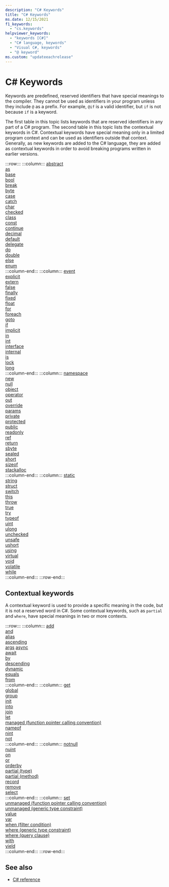 ```yaml
---
description: "C# Keywords"
title: "C# Keywords"
ms.date: 12/15/2021
f1_keywords: 
  - "cs.keywords"
helpviewer_keywords:
  - "keywords [C#]"
  - "C# language, keywords"
  - "Visual C#, keywords"
  - "@ keyword"
ms.custom: "updateeachrelease"
---
```

# C# Keywords

Keywords are predefined, reserved identifiers that have special meanings to the compiler. They cannot be used as identifiers in your program unless they include `@` as a prefix. For example, `@if` is a valid identifier, but `if` is not because `if` is a keyword.

The first table in this topic lists keywords that are reserved identifiers in any part of a C# program. The second table in this topic lists the contextual keywords in C#. Contextual keywords have special meaning only in a limited program context and can be used as identifiers outside that context. Generally, as new keywords are added to the C# language, they are added as contextual keywords in order to avoid breaking programs written in earlier versions.

:::row:::
    :::column:::
        [abstract](abstract.md)  
        [as](../operators/type-testing-and-cast.md#as-operator)  
        [base](base.md)  
        [bool](../builtin-types/bool.md)  
        [break](../statements/jump-statements.md#the-break-statement)  
        [byte](../builtin-types/integral-numeric-types.md)  
        [case](../statements/selection-statements.md#the-switch-statement)  
        [catch](try-catch.md)  
        [char](../builtin-types/char.md)  
        [checked](checked.md)  
        [class](class.md)  
        [const](const.md)  
        [continue](../statements/jump-statements.md#the-continue-statement)  
        [decimal](../builtin-types/floating-point-numeric-types.md)  
        [default](default.md)  
        [delegate](../builtin-types/reference-types.md)  
        [do](../statements/iteration-statements.md#the-do-statement)  
        [double](../builtin-types/floating-point-numeric-types.md)  
        [else](../statements/selection-statements.md#the-if-statement)  
        [enum](../builtin-types/enum.md)  
    :::column-end:::
    :::column:::
        [event](event.md)  
        [explicit](../operators/user-defined-conversion-operators.md)  
        [extern](extern.md)  
        [false](../builtin-types/bool.md)  
        [finally](try-finally.md)  
        [fixed](fixed-statement.md)  
        [float](../builtin-types/floating-point-numeric-types.md)  
        [for](../statements/iteration-statements.md#the-for-statement)  
        [foreach](../statements/iteration-statements.md#the-foreach-statement)  
        [goto](../statements/jump-statements.md#the-goto-statement)  
        [if](../statements/selection-statements.md#the-if-statement)  
        [implicit](../operators/user-defined-conversion-operators.md)  
        [in](in.md)  
        [int](../builtin-types/integral-numeric-types.md)  
        [interface](interface.md)  
        [internal](internal.md)  
        [is](../operators/is.md)  
        [lock](../statements/lock.md)  
        [long](../builtin-types/integral-numeric-types.md)  
    :::column-end:::
    :::column:::
        [namespace](namespace.md)  
        [new](../operators/new-operator.md)  
        [null](null.md)  
        [object](../builtin-types/reference-types.md)  
        [operator](../operators/operator-overloading.md)  
        [out](out.md)  
        [override](override.md)  
        [params](params.md)  
        [private](private.md)  
        [protected](protected.md)  
        [public](public.md)  
        [readonly](readonly.md)  
        [ref](ref.md)  
        [return](../statements/jump-statements.md#the-return-statement)  
        [sbyte](../builtin-types/integral-numeric-types.md)  
        [sealed](sealed.md)  
        [short](../builtin-types/integral-numeric-types.md)  
        [sizeof](../operators/sizeof.md)  
        [stackalloc](../operators/stackalloc.md)  
    :::column-end:::
    :::column:::
        [static](static.md)  
        [string](../builtin-types/reference-types.md)  
        [struct](../builtin-types/struct.md)  
        [switch](../operators/switch-expression.md)  
        [this](this.md)  
        [throw](throw.md)  
        [true](../builtin-types/bool.md)  
        [try](try-catch.md)  
        [typeof](../operators/type-testing-and-cast.md#typeof-operator)  
        [uint](../builtin-types/integral-numeric-types.md)  
        [ulong](../builtin-types/integral-numeric-types.md)  
        [unchecked](unchecked.md)  
        [unsafe](unsafe.md)  
        [ushort](../builtin-types/integral-numeric-types.md)  
        [using](using.md)  
        [virtual](virtual.md)  
        [void](../builtin-types/void.md)  
        [volatile](volatile.md)  
        [while](../statements/iteration-statements.md#the-while-statement)  
    :::column-end:::
:::row-end:::

## Contextual keywords

A contextual keyword is used to provide a specific meaning in the code, but it is not a reserved word in C#. Some contextual keywords, such as `partial` and `where`, have special meanings in two or more contexts.

:::row:::
    :::column:::
        [add](add.md)  
        [and](../operators/patterns.md#logical-patterns)  
        [alias](extern-alias.md)  
        [ascending](ascending.md)  
        [args](../../fundamentals/program-structure/top-level-statements.md#args)
        [async](async.md)  
        [await](../operators/await.md)  
        [by](by.md)  
        [descending](descending.md)  
        [dynamic](../builtin-types/reference-types.md)  
        [equals](equals.md)  
        [from](from-clause.md)  
    :::column-end:::
    :::column:::
        [get](get.md)  
        [global](../operators/namespace-alias-qualifier.md)  
        [group](group-clause.md)  
        [init](init.md)  
        [into](into.md)  
        [join](join-clause.md)  
        [let](let-clause.md)  
        [managed (function pointer calling convention)](../unsafe-code.md#function-pointers)  
        [nameof](../operators/nameof.md)  
        [nint](../builtin-types/nint-nuint.md)  
        [not](../operators/patterns.md#logical-patterns)  
    :::column-end:::
    :::column:::
        [notnull](../../programming-guide/generics/constraints-on-type-parameters.md#notnull-constraint)  
        [nuint](../builtin-types/nint-nuint.md)  
        [on](on.md)  
        [or](../operators/patterns.md#logical-patterns)  
        [orderby](orderby-clause.md)  
        [partial (type)](partial-type.md)  
        [partial (method)](partial-method.md)  
        [record](../../fundamentals/types/records.md)  
        [remove](remove.md)  
        [select](select-clause.md)  
    :::column-end:::
    :::column:::
        [set](set.md)  
        [unmanaged (function pointer calling convention)](../unsafe-code.md#function-pointers)  
        [unmanaged (generic type constraint)](../../programming-guide/generics/constraints-on-type-parameters.md#unmanaged-constraint)  
        [value](value.md)  
        [var](var.md)  
        [when (filter condition)](when.md)  
        [where (generic type constraint)](where-generic-type-constraint.md)  
        [where (query clause)](where-clause.md)  
        [with](../operators/with-expression.md)  
        [yield](yield.md)  
    :::column-end:::
:::row-end:::

## See also

- [C# reference](../index.md)
